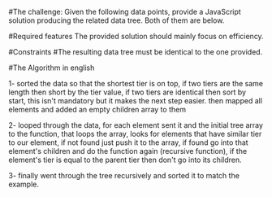 #The challenge:
Given the following data points, provide a JavaScript solution producing the related data tree.
Both of them are below.


#Required features
The provided solution should mainly focus on efficiency.

#Constraints
#The resulting data tree must be identical to the one provided.


#The Algorithm in english

1- sorted the data so that the shortest tier is on top, if two tiers are the same length then short by the tier value, if two tiers are identical then sort by start, this isn't mandatory but it makes the next step easier. then mapped all elements and added an empty children array to them

2- looped through the data, for each element sent it and the initial tree array to the function, that loops the array, looks for elements that have similar tier to our element, if not found just push it to the array, if found go into that element's children and do the function again (recursive function), if the element's tier is equal to the parent tier then don't go into its children.

3- finally went through the tree recursively and sorted it to match the example.


